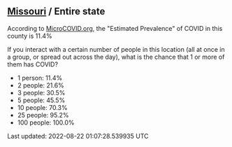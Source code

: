 
## [Missouri](/united-states/missouri) / Entire state

According to [MicroCOVID.org](http://microcovid.org),
the "Estimated Prevalence" of COVID in this county is 11.4%

If you interact with a certain number of people in this location
(all at once in a group, or spread out across the day), what is the chance that
1 or more of them has COVID?

- 1 person: 11.4%
- 2 people: 21.6%
- 3 people: 30.5%
- 5 people: 45.5%
- 10 people: 70.3%
- 25 people: 95.2%
- 100 people: 100.0%

Last updated: 2022-08-22 01:07:28.539935 UTC
